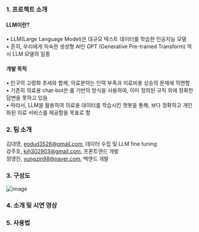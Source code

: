### 1. 프로젝트 소개  
  
#### LLM이란?  
 • LLM(Large Language Model)은 대규모 텍스트 데이터를 학습한 인공지능 모델  
 • 흔히, 우리에게 익숙한 생성형 AI인 GPT (Generative Pre-trained Transform) 역시 LLM 모델의 일종  
  
#### 개발 목적  
 • 인구의 고령화 추세와 함께, 의료분야는 인력 부족과 치료비용 상승의 문제에 직면함  
 • 기존의 의료용 chat-bot은 룰 기반의 방식을 사용하여, 이미 정의된 규칙 외에 정확한 답변을 못하고 있음  
 • 따라서, LLM을 활용하여 의료용 데이터를 학습시킨 챗봇을 통해, 보다 정확하고 개인화된 의료 서비스를 제공함을 목표로 함
  
### 2. 팀 소개
김대영, eodud3526@gmail.com, 데이터 수집 및 LLM fine tuning  
강주호, kjh302903@gmail.com, 프론트엔드 개발  
정영진, yungzin98@naver.com, 백엔드 개발    

### 3. 구성도
![image](https://github.com/pnucse-capstone/capstone-2023-1-40/assets/62270210/fceeafe3-7b5d-486c-90dd-f90292cdd8d3)
### 4. 소개 및 시연 영상

### 5. 사용법
